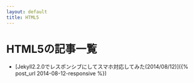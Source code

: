 ```yaml
---
layout: default
title: HTML5
---
```

# HTML5の記事一覧

- [Jekyll2.2.0でレスポンシブにしてスマホ対応してみた(2014/08/12)]({% post_url 2014-08-12-responsive %})
